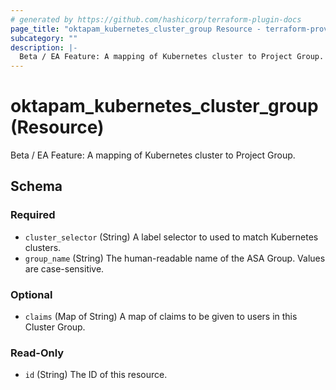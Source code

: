 ```yaml
---
# generated by https://github.com/hashicorp/terraform-plugin-docs
page_title: "oktapam_kubernetes_cluster_group Resource - terraform-provider-oktapam"
subcategory: ""
description: |-
  Beta / EA Feature: A mapping of Kubernetes cluster to Project Group.
---
```


# oktapam_kubernetes_cluster_group (Resource)

Beta / EA Feature: A mapping of Kubernetes cluster to Project Group.



<!-- schema generated by tfplugindocs -->
## Schema

### Required

- `cluster_selector` (String) A label selector to used to match Kubernetes clusters.
- `group_name` (String) The human-readable name of the ASA Group. Values are case-sensitive.

### Optional

- `claims` (Map of String) A map of claims to be given to users in this Cluster Group.

### Read-Only

- `id` (String) The ID of this resource.


